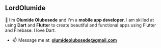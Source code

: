 ## LordOlumide

👋 I’m **Olumide Olubosede** and I'm a **mobile app developer**. I am skilled at using **Dart** and **Flutter** to create beautiful and functional apps using Flutter and Firebase. I love Dart.


- 📫 Message me at: **[olumideolubosede@gmail.com](mailto:olumideolubosede@gmail.com)**

<!---
LordOlumide/LordOlumide is a ✨ special ✨ repository because its `README.md` (this file) appears on your GitHub profile.
You can click the Preview link to take a look at your changes.
--->
